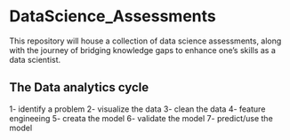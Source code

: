 # DataScience_Assessments
This repository will house a collection of data science assessments, along with the journey of bridging knowledge gaps to enhance one’s skills as a data scientist.

## The Data analytics cycle
1- identify a problem 
2- visualize the data
3- clean the data
4- feature engineeing
5- creata the model
6- validate the model
7- predict/use the model
